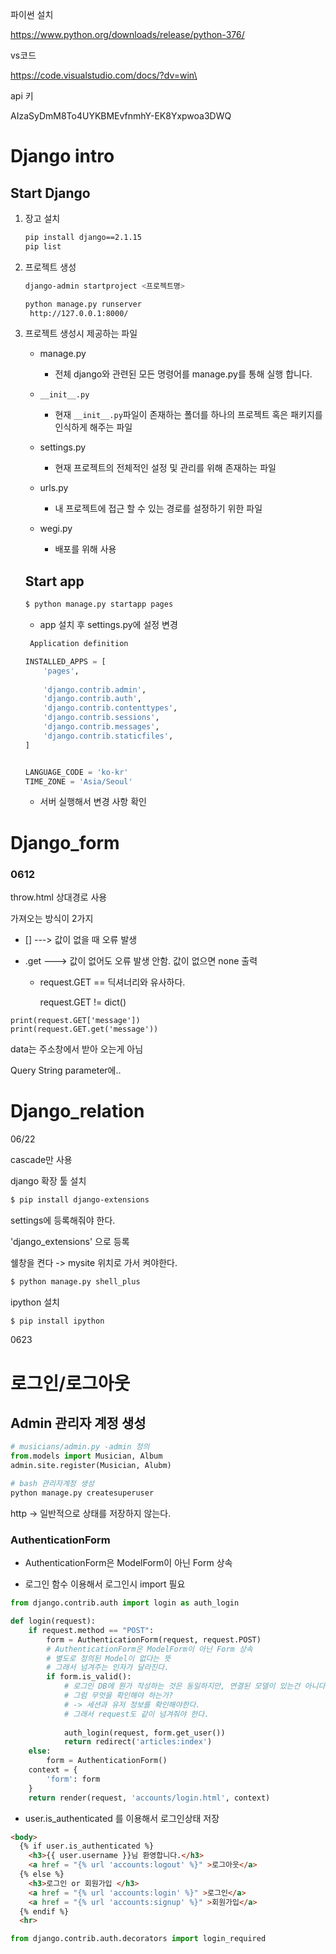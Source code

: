



파이썬 설치

https://www.python.org/downloads/release/python-376/

 vs코드

https://code.visualstudio.com/docs/?dv=win\

api 키

AIzaSyDmM8To4UYKBMEvfnmhY-EK8Yxpwoa3DWQ





# Django intro 

## Start Django

1. 장고 설치

   ```bash
   pip install django==2.1.15
   pip list 
   ```

2. 프로젝트 생성

   ```bash
   django-admin startproject <프로젝트명>
   ```

   ```bash
   python manage.py runserver
   	http://127.0.0.1:8000/	
   ```

3. 프로젝트 생성시 제공하는 파일

   - manage.py
     - 전체 django와 관련된 모든 명령어를 manage.py를 통해 실행 합니다.

   - `__init__.py`
     - 현재 `__init__.py`파일이 존재하는 폴더를 하나의 프로젝트 혹은 패키지를 인식하게 해주는 파일
   - settings.py
     - 현재 프로젝트의 전체적인 설정 및 관리를 위해 존재하는 파일

   - urls.py
     - 내 프로젝트에 접근 할 수 있는 경로를 설정하기 위한 파일

   - wegi.py
     - 배포를 위해 사용

   

   

   

   ## Start app

   

   ```bash
   $ python manage.py startapp pages
   
   ```

   - app 설치 후 settings.py에 설정 변경

   ```py
    Application definition
   
   INSTALLED_APPS = [
       'pages',       
       
       'django.contrib.admin',
       'django.contrib.auth',
       'django.contrib.contenttypes',
       'django.contrib.sessions',
       'django.contrib.messages',
       'django.contrib.staticfiles',
   ]
   
   
   LANGUAGE_CODE = 'ko-kr'
   TIME_ZONE = 'Asia/Seoul'
   ```

   - 서버 실행해서 변경 사항 확인











# Django_form
### 0612	



throw.html 상대경로 사용







가져오는 방식이 2가지

- []  ---> 값이 없을 때 오류 발생

- .get --->  값이 없어도 오류 발생 안함. 값이 없으면 none 출력

  -  request.GET == 딕셔너리와 유사하다.

     request.GET != dict()

```bas
print(request.GET['message'])
print(request.GET.get('message'))
```



data는 주소창에서 받아 오는게 아님

Query String parameter에..









# Django_relation

06/22

cascade만 사용





django 확장 툴 설치

```bash
$ pip install django-extensions
```

settings에 등록해줘야 한다.

'django_extensions' 으로 등록



쉘창을 켠다  -> mysite 위치로 가서 켜야한다.

```bash
$ python manage.py shell_plus
```



ipython 설치

```bash
$ pip install ipython
```



0623

# 로그인/로그아웃

## Admin 관리자 계정 생성

```python
# musicians/admin.py -admin 정의
from.models import Musician, Album
admin.site.register(Musician, Alubm)
```

```bash
# bash 관리자계정 생성
python manage.py createsuperuser
```



http -> 일반적으로 상태를 저장하지 않는다.



### AuthenticationForm

- AuthenticationForm은 ModelForm이 아닌 Form 상속

- 로그인 함수 이용해서 로그인시 import 필요

```python
from django.contrib.auth import login as auth_login

```

```python
def login(request):
    if request.method == "POST":
        form = AuthenticationForm(request, request.POST)
        # AuthenticationForm은 ModelForm이 아닌 Form 상속
        # 별도로 정의된 Model이 없다는 뜻 
        # 그래서 넘겨주는 인자가 달라진다.
        if form.is_valid():
            # 로그인 DB에 뭔가 작성하는 것은 동일하지만, 연결된 모델이 있는건 아니다.
            # 그럼 무엇을 확인해야 하는가?
            # -> 세션과 유저 정보를 확인해야한다.
            # 그래서 request도 같이 넘겨줘야 한다.
            
            auth_login(request, form.get_user())
            return redirect('articles:index')
    else:
        form = AuthenticationForm()        
    context = {
        'form': form
    }
    return render(request, 'accounts/login.html', context)
```



- user.is_authenticated 를 이용해서 로그인상태 저장

``` html
<body>
  {% if user.is_authenticated %}
    <h3>{{ user.username }}님 환영합니다.</h3>
    <a href = "{% url 'accounts:logout' %}" >로그아웃</a>
  {% else %}
    <h3>로그인 or 회원가입 </h3>
    <a href = "{% url 'accounts:login' %}" >로그인</a>
    <a href = "{% url 'accounts:signup' %}" >회원가입</a>
  {% endif %}
  <hr>
```

```python
from django.contrib.auth.decorators import login_required
```

